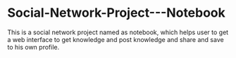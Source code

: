 # Social-Network-Project---Notebook
This is a social network project named as notebook, which helps user to get a web interface to get knowledge and post knowledge and share and save to his own profile.
